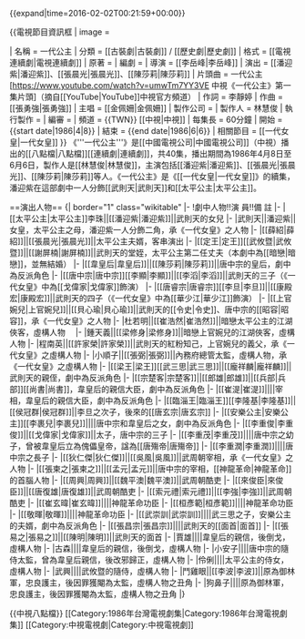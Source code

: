 {{expand|time=2016-02-02T00:21:59+00:00}}

{{電視節目資訊框
| image        = 

| 名稱         = 一代公主
| 分類         = [[古裝劇|古裝劇]] / [[歷史劇|歷史劇]]
| 格式         = [[電視連續劇|電視連續劇]]
| 原著         = 
| 編劇         = 
| 導演         = [[李岳峰|李岳峰]]
| 演出         = [[潘迎紫|潘迎紫]]、[[張晨光|張晨光]]、[[陳莎莉|陳莎莉]]
| 片頭曲       = 一代公主<ref>[https://www.youtube.com/watch?v=umwTm7YY3VE 中視《一代公主》第一集片頭]（摘自[[YouTube|YouTube]]中視官方頻道）</ref>
| 作詞         = 李靜婷
| 作曲         = [[張勇強|張勇強]]
| 主唱         = [[金佩姍|金佩姍]]
| 製作公司     = 
| 製作人       = 林慧俊
| 執行製作     = 
| 編審         = 
| 頻道         = {{TWN}} [[中視|中視]]
| 每集長       = 60分鐘
| 開始         = {{start date|1986|4|8}}
| 結束         = {{end date|1986|6|6}}
| 相關節目     = [[一代女皇|一代女皇]]
}}
《'''一代公主'''》是[[中國電視公司|中國電視公司]]（中視）播出的[[八點檔|八點檔]][[連續劇|連續劇]]，共40集，播出期間為1986年4月8日至6月6日，製作人是[[林慧俊|林慧俊]]，主演包括[[潘迎紫|潘迎紫]]、[[張晨光|張晨光]]、[[陳莎莉|陳莎莉]]等人。《一代公主》是《[[一代女皇|一代女皇]]》的續集，潘迎紫在這部劇中一人分飾[[武則天|武則天]]和[[太平公主|太平公主]]。

==演出人物==
{| border="1" class="wikitable"
|- 
!劇中人物!!演  員!!備  註
|- 
|[[太平公主|太平公主]]李珠||[[潘迎紫|潘迎紫]]||武則天的女兒
|-
|武則天||潘迎紫||女皇，太平公主之母，潘迎紫一人分飾二角，承《一代女皇》之人物
|-
|[[薛紹|薛紹]]||[[張晨光|張晨光]]||太平公主夫婿，客串演出
|-
|[[定王|定王]][[武攸暨|武攸暨]]||[[謝屏楠|謝屏楠]]||武則天的堂姪，太平公主第二任丈夫（本劇中為[[暗戀|暗戀]]，並無結婚）
|-
|[[韋皇后|韋皇后]]||[[陳莎莉|陳莎莉]]||唐中宗的皇后，劇中為反派角色
|-
|[[唐中宗|唐中宗]][[李顯|李顯]]||[[李滔|李滔]]||武則天的三子（《一代女皇》中為[[戈偉家|戈偉家]]飾演）
|-
|[[唐睿宗|唐睿宗]][[李旦|李旦]]||[[康殿宏|康殿宏]]||武則天的四子（《一代女皇》中為[[華少江|華少江]]飾演）
|-
|[[上官婉兒|上官婉兒]]||[[貝心瑜|貝心瑜]]||武則天的[[令史|令史]]、唐中宗的[[昭容|昭容]]，承《一代女皇》之人物
|-
|杜若明||[[崔浩然|崔浩然]]||暗戀太平公主的江湖俠客，虛構人物　
|-
|鍾天義||[[梁修身|梁修身]]||暗戀上官婉兒的江湖俠客，虛構人物
|-
|程南英||[[許家榮|許家榮]]||武則天的紅粉知己，上官婉兒的義父，承《一代女皇》之虛構人物
|-
|小順子||[[張弼|張弼]]||內務府總管太監，虛構人物，承《一代女皇》之虛構人物
|-
|[[梁王|梁王]][[武三思|武三思]]||[[龐祥麟|龐祥麟]]||武則天的親侄，劇中為反派角色
|-
|[[宗楚客|宗楚客]]||[[郎雄|郎雄]]||[[兵部|兵部]][[尚書|尚書]]，韋皇后的親信大臣，劇中為反派角色
|-
|[[崔湜|崔湜]]||||宰相，韋皇后的親信大臣，劇中為反派角色
|-
|[[臨淄王|臨淄王]][[李隆基|李隆基]]||[[侯冠群|侯冠群]]||李旦之次子，後來的[[唐玄宗|唐玄宗]]
|-
|[[安樂公主|安樂公主]][[李裹兒|李裹兒]]||||唐中宗和韋皇后之女，劇中為反派角色
|-
|[[李重俊|李重俊]]||[[戈偉家|戈偉家]]||太子，唐中宗的三子
|-
|[[李重茂|李重茂]]||||唐中宗之幼子，曾被韋皇后立為傀儡皇帝，諡為[[唐殤帝|唐殤帝]]
|-
|[[李重潤|李重潤]]||||唐中宗之長子
|-
|[[狄仁傑|狄仁傑]]||[[吳風|吳風]]||武周朝宰相，承《一代女皇》之人物
|-
|[[張柬之|張柬之]]||[[孟元|孟元]]||唐中宗的宰相，[[神龍革命|神龍革命]]的首腦人物
|-
|[[周興|周興]]||[[魏平澳|魏平澳]]||武周朝酷吏
|-
|[[來俊臣|來俊臣]]||[[唐復雄|唐復雄]]||武周朝酷吏
|-
|[[索元禮|索元禮]]||[[李強|李強]]||武周朝酷吏
|-
|[[崔玄暐|崔玄暐]]||||神龍革命功臣
|-
|[[桓彥範|桓彥範]]||||神龍革命功臣
|-
|[[敬暉|敬暉]]||||神龍革命功臣
|-
|[[武崇訓|武崇訓]]||||武三思之子，安樂公主的夫婿，劇中為反派角色
|-
|[[張昌宗|張昌宗]]||||武則天的[[面首|面首]]
|-
|[[張易之|張易之]]||[[陳明|陳明]]||武則天的面首
|-
|賈雄||||韋皇后的親信，後倒戈，虛構人物
|-
|古森||||韋皇后的親信，後倒戈，虛構人物
|-
|小安子||||唐中宗的隨侍太監，曾為韋皇后親信，後改邪歸正，虛構人物
|-
|伶俐||||太平公主的侍女，虛構人物
|-
|武興||||武攸暨的隨侍，虛構人物
|-
|鬥雞眼||[[李波|李波]]||原為御林軍，忠良護主，後因罪獲閹為太監，虛構人物之丑角
|-
|狗鼻子||||原為御林軍，忠良護主，後因罪獲閹為太監，虛構人物之丑角
|}

{{中視八點檔}}
[[Category:1986年台灣電視劇集|Category:1986年台灣電視劇集]]
[[Category:中視電視劇|Category:中視電視劇]]